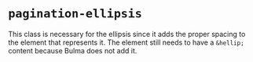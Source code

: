 # `pagination-ellipsis`
This class is necessary for the ellipsis since it adds the proper spacing to the element that represents it. The element still needs to have a `&hellip;` content because Bulma does not add it.
